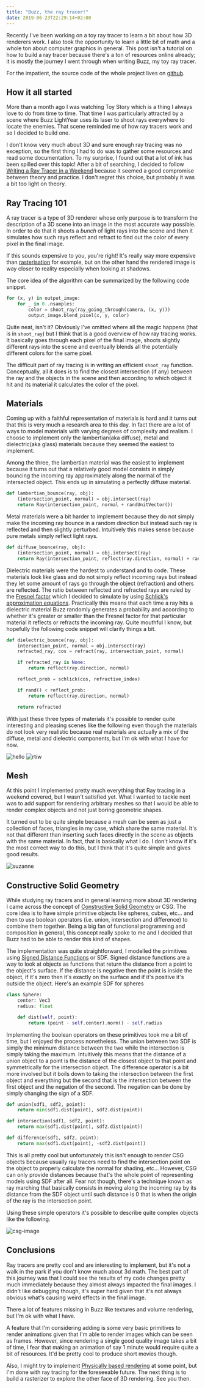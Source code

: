 ```yaml
---
title: "Buzz, the ray tracer!"
date: 2019-06-23T22:29:14+02:00
---
```


Recently I've been working on a toy ray tracer to learn a bit about how 3D
renderers work. I also took the opportunity to learn a little bit of math and a
whole ton about computer graphics in general. This post isn't a tutorial on how
to build a ray tracer because there's a ton of resources online already; it is
mostly the journey I went through when writing Buzz, my toy ray tracer.

For the impatient, the source code of the whole project lives on
[github][r3d-repo].

## How it all started

More than a month ago I was watching Toy Story which is a thing I always love
to do from time to time. That time I was particularly attracted by a scene
where Buzz LightYear uses its laser to shoot rays everywhere to locate the
enemies. That scene reminded me of how ray tracers work and so I decided to
build one.

I don't know very much about 3D and sure enough ray tracing was no exception, so
the first thing I had to do was to gather some resources and read some
documentation. To my surprise, I found out that a lot of ink has been spilled
over this topic! After a bit of searching, I decided to follow [Writing a Ray
Tracer in a Weekend][wrtiw-repo] because it seemed a good compromise between
theory and practice. I don't regret this choice, but probably it was a bit too
light on theory.

## Ray Tracing 101

A ray tracer is a type of 3D renderer whose only purpose is to transform the
description of a 3D scene into an image in the most accurate way possible. In
order to do that it shoots a _bunch_ of light rays into the scene and then it
simulates how such rays reflect and refract to find out the color of every pixel
in the final image.

If this sounds expensive to you, you're right! It's really way more expensive
than [rasterisation][rasterisation] for example, but on the other hand the
rendered image is way closer to reality especially when looking at shadows.

The core idea of the algorithm can be summarized by the following code snippet.

```python
for (x, y) in output_image:
    for _ in 0..nsamples:
        color = shoot_ray(ray_going_through(camera, (x, y)))
        output_image.blend_pixel(x, y, color)
```

Quite neat, isn't it? Obviously I've omitted where all the magic happens (that
is in `shoot_ray`) but I think that is a good overview of how ray tracing
works. It basically goes through each pixel of the final image, shoots slightly
different rays into the scene and eventually blends all the potentially
different colors for the same pixel.

The difficult part of ray tracing is in writing an efficient `shoot_ray`
function. Conceptually, all it does is to find the closest intersection (if any)
between the ray and the objects in the scene and then according to which object
it hit and its material it calculates the color of the pixel.

## Materials

Coming up with a faithful representation of materials is hard and it turns out
that this is very much a research area to this day. In fact there are a lot of
ways to model materials with varying degrees of complexity and realism. I choose
to implement only the lambertian(aka diffuse), metal and dielectric(aka glass)
materials because they seemed the easiest to implement.

Among the three, the lambertian material was the easiest to implement because it
turns out that a relatively good model consists in simply bouncing the incoming
ray approximately along the normal of the intersected object. This ends up in
simulating a perfectly diffuse material.

```python
def lambertian_bounce(ray, obj):
    (intersection_point, normal) = obj.intersect(ray)
    return Ray(intersection_point, normal + randUnitVector())
```

Metal materials were a bit harder to implement because they do not simply make
the incoming ray bounce in a random direction but instead such ray is reflected
and then slightly perturbed. Intuitively this makes sense because pure metals
simply reflect light rays.

```python
def diffuse_bounce(ray, obj):
    (intersection_point, normal) = obj.intersect(ray)
    return Ray(intersection_point, reflect(ray.direction, normal) + randUnitVector())
```

Dielectric materials were the hardest to understand and to code. These materials
look like glass and do not simply reflect incoming rays but instead they let
some amount of rays go through the object (refraction) and others are reflected.
The ratio between reflected and refracted rays are ruled by the [Fresnel
factor][fresnel-factor] which I decided to simulate by using [Schlick's
approximation equations][schlick-approx]. Practically this means that each time
a ray hits a dielectric material Buzz randomly generates a probability and
according to whether it's greater or smaller than the Fresnel factor for that
particular material it reflects or refracts the incoming ray. Quite mouthful I
know, but hopefully the following code snippet will clarify things a bit.

```python
def dielectric_bounce(ray, obj):
    intersection_point, normal = obj.intersect(ray)
    refracted_ray, cos = refract(ray, intersection_point, normal)

    if refracted_ray is None:
        return reflect(ray.direction, normal)

    reflect_prob = schlick(cos, refractive_index)

    if rand() < reflect_prob:
        return reflect(ray.direction, normal)

    return refracted
```

With just these three types of materials it's possible to render quite
interesting and pleasing scenes like the following even though the materials do
not look very realistic because real materials are actually a mix of the
diffuse, metal and dielectric components, but I'm ok with what I have for now.

![hello](/post/buzz/hello.png)
![rtiw](/post/buzz/ray-tracing-in-a-weekend-cover.png)

## Mesh

At this point I implemented pretty much everything that Ray tracing in a weekend
covered, but I wasn't satisfied yet. What I wanted to tackle next was to add
support for rendering arbitrary meshes so that I would be able to render complex
objects and not just boring geometric shapes.

It turned out to be quite simple because a mesh can be seen as just a collection
of faces, triangles in my case, which share the same material. It's not that
different than inserting such faces directly in the scene as objects with the
same material. In fact, that is basically what I do. I don't know if it's the
most correct way to do this, but I think that it's quite simple and gives good
results.

![suzanne](/post/buzz/suzanne.png)

## Constructive Solid Geometry

While studying ray tracers and in general learning more about 3D rendering I
came across the concept of [Constructive Solid Geometry][csg] or CSG. The core
idea is to have simple primitive objects like spheres, cubes, etc... and then to
use boolean operators (i.e. union, intersection and difference) to combine them
together. Being a big fan of functional programming and composition in general,
this concept really spoke to me and I decided that Buzz had to be able to render
this kind of shapes.

The implementation was quite straightforward, I modelled the primitives using
[Signed Distance Functions][signed-distance-functions] or SDF. Signed distance
functions are a way to look at objects as functions that return the distance
from a point to the object's surface. If the distance is negative then the point
is inside the object, if it's zero then it's exactly on the surface and if it's
positive it's outside the object. Here's an example SDF for spheres

```python
class Sphere:
    center: Vec3
    radius: float

    def dist(self, point):
        return (point - self.center).norm() - self.radius

```

Implementing the boolean operators on these primitives took me a bit of time,
but I enjoyed the process nonetheless. The union between two SDF is simply the
minimum distance between the two while the intersection is simply taking the
maximum. Intuitively this means that the distance of a union object to a point
is the distance of the closest object to that point and symmetrically for the
intersection object. The difference operator is a bit more involved but it boils
down to taking the intersection between the first object and everything but the
second that is the intersection between the first object and the negation of the
second. The negation can be done by simply changing the sign of a SDF.

```python
def union(sdf1, sdf2, point):
    return min(sdf1.dist(point), sdf2.dist(point))

def intersection(sdf1, sdf2, point):
    return max(sdf1.dist(point), sdf2.dist(point))

def difference(sdf1, sdf2, point):
    return max(sdf1.dist(point), -sdf2.dist(point))
```

This is all pretty cool but unfortunately this isn't enough to render CSG
objects because usually ray tracers need to find the intersection point on the
object to properly calculate the normal for shading, etc... However, CSG can
only provide distances because that's the whole point of representing models
using SDF after all. Fear not though, there's a technique known as ray marching
that basically consists in moving along the incoming ray by its distance from
the SDF object until such distance is 0 that is when the origin of the ray is
the intersection point.

Using these simple operators it's possible to describe quite complex objects
like the following.

![csg-image](/post/buzz/csg.png)

## Conclusions

Ray tracers are pretty cool and are interesting to implement, but it's not a
walk in the park if you don't know much about 3d math. The best part of this
journey was that I could see the results of my code changes pretty much
immediately because they almost always impacted the final images. I didn't like
debugging though, it's super hard given that it's not always obvious what's
causing weird effects in the final image.

There a lot of features missing in Buzz like textures and volume rendering,
but I'm ok with what I have.

A feature that I'm considering adding is some very basic primitives to render
animations given that I'm able to render images which can be seen as frames.
However, since rendering a single good quality image takes a bit of time, I fear
that making an animation of say 1 minute would require quite a bit of resources.
It'd be pretty cool to produce short movies though.

Also, I might try to implement [Physically based rendering][pbr] at some point,
but I'm done with ray tracing for the foreseeable future. The next thing is to
build a rasterizer to explore the other face of 3D rendering. See you then.

[r3d-repo]: https://github.com/d-dorazio/r3d.git
[wrtiw-repo]: https://github.com/petershirley/raytracinginoneweekend
[rasterisation]: https://en.wikipedia.org/wiki/Rasterisation
[fresnel-factor]: https://en.wikipedia.org/wiki/Fresnel_equations
[schlick-approx]: https://en.wikipedia.org/wiki/Schlick's_approximation
[pbr]: https://en.wikipedia.org/wiki/Physically_based_rendering
[csg]: https://en.wikipedia.org/wiki/Constructive_solid_geometry
[signed-distance-functions]: https://en.wikipedia.org/wiki/Signed_distance_function
